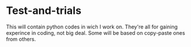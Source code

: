 # Test-and-trials
This will contain python codes in wich I work on. They're all for gaining experince in coding, not big deal. Some will be based on copy-paste ones from others.
